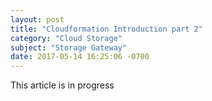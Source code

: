 ```yaml
---
layout: post
title: "Cloudformation Introduction part 2"
category: "Cloud Storage"
subject: "Storage Gateway"
date: 2017-05-14 16:25:06 -0700
---
```

This article is in progress